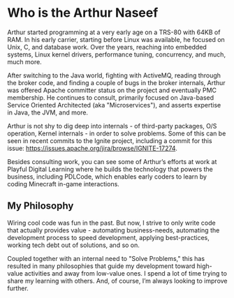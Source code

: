 # Who is the Arthur Naseef

Arthur started programming at a very early age on a TRS-80 with 64KB of
RAM. In his early carrier, starting before Linux was available, he
focused on Unix, C, and database work. Over the years, reaching into
embedded systems, Linux kernel drivers, performance tuning, concurrency,
and much, much more.

After switching to the Java world, fighting with ActiveMQ, reading
through the broker code, and finding a couple of bugs in the broker
internals, Arthur was offered Apache committer status on the project and
eventually PMC membership. He continues to consult, primarily focused on
Java-based Service Oriented Architected (aka "Microservices"), and
asserts expertise in Java, the JVM, and more.

Arthur is not shy to dig deep into internals - of third-party packages,
O/S operation, Kernel internals - in order to solve problems. Some of
this can be seen in recent commits to the Ignite project, including a
commit for this issue:
<https://issues.apache.org/jira/browse/IGNITE-17274>.

Besides consulting work, you can see some of Arthur’s efforts at work at
Playful Digital Learning where he builds the technology that powers the
business, including PDLCode, which enables early coders to learn by
coding Minecraft in-game interactions.

## My Philosophy

Wiring cool code was fun in the past. But now, I strive to only write
code that actually provides value - automating business-needs,
automating the development process to speed development, applying
best-practices, working tech debt out of solutions, and so on.

Coupled together with an internal need to "Solve Problems," this has
resulted in many philosophies that guide my development toward
high-value activities and away from low-value ones. I spend a lot of
time trying to share my learning with others. And, of course, I’m always
looking to improve further.
